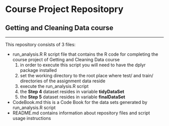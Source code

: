 # Course Project Repositopry
## Getting and Cleaning Data course
***
This repository consists of 3 files:
* run_analysis.R
    R script file that contains the R code for completing the course project of Getting and Cleaning Data course
    1. in order to execute this script you will need to have the dplyr package installed
    2. set the working directory to the root place where test/ and train/ directories of the assignment data reside
    3. execute the run_analysis.R script
    4. the **Step 4** dataset resides in variable __tidyDataSet__
    5. the **Step 5** dataset resides in variable __finalDataSet__
* CodeBook.md
    this is a Code Book for the data sets generated by run_analysis.R script
* README.md
    contains information about repository files and script usage instructions